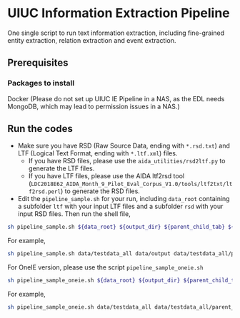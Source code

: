 # UIUC Information Extraction Pipeline
One single script to run text information extraction, including fine-grained entity extraction, relation extraction and event extraction.

## Prerequisites
### Packages to install
Docker (Please do not set up UIUC IE Pipeline in a NAS, as the EDL needs MongoDB, which may lead to permission issues in a NAS.)


## Run the codes
* Make sure you have RSD (Raw Source Data, ending with `*.rsd.txt`) and LTF (Logical Text Format, ending with `*.ltf.xml`) files. 
	* If you have RSD files, please use the `aida_utilities/rsd2ltf.py` to generate the LTF files. 
	* If you have LTF files, please use the AIDA ltf2rsd tool (`LDC2018E62_AIDA_Month_9_Pilot_Eval_Corpus_V1.0/tools/ltf2txt/ltf2rsd.perl`) to generate the RSD files. 
* Edit the `pipeline_sample.sh` for your run, including `data_root` containing a subfolder `ltf` with your input LTF files and a subfolder `rsd` with your input RSD files. Then run the shell file, 
```bash
sh pipeline_sample.sh ${data_root} ${output_dir} ${parent_child_tab} ${en_asr_path} ${en_ocr_path} ${ru_ocr_path}
```
For example, 
```bash
sh pipeline_sample.sh data/testdata_all data/output data/testdata_all/parent_children.sorted.tab data/asr.english data/video.ocr/en.cleaned.csv data/video.ocr/ru.cleaned.csv
```

For OneIE version, please use the script `pipeline_sample_oneie.sh` 
```bash
sh pipeline_sample_oneie.sh ${data_root} ${output_dir} ${parent_child_tab} ${en_asr_path} ${en_ocr_path} ${ru_ocr_path}
```
For example, 
```bash
sh pipeline_sample_oneie.sh data/testdata_all data/testdata_all/parent_children.sorted.tab data/asr.english data/video.ocr/en.cleaned.csv data/video.ocr/ru.cleaned.csv
```
